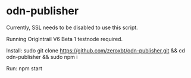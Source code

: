 # odn-publisher

Currently, SSL needs to be disabled to use this script.

Running Origintrail V6 Beta 1 testnode required.

Install: sudo git clone https://github.com/zeroxbt/odn-publisher.git && cd odn-publisher && sudo npm i

Run: npm start
